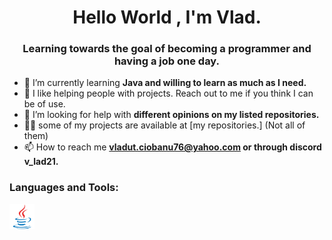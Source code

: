 <h1 align="center">Hello World , I'm Vlad.</h1>
<h3 align="center">Learning towards the goal of becoming a programmer and having a job one day.</h3>

- 🌱 I’m currently learning **Java and willing to learn as much as I need.**
- 👯 I like helping people with projects. Reach out to me if you think I can be of use.
- 🤝 I’m looking for help with **different opinions on my listed repositories.**
- 👨‍💻 some of my projects are available at [my repositories.] (Not all of them)
- 📫 How to reach me **vladut.ciobanu76@yahoo.com or through discord v_lad21.**


<h3 align="left">Languages and Tools:</h3>
<p align="left"> <a href="https://www.java.com" target="_blank" rel="noreferrer"> <img src="https://raw.githubusercontent.com/devicons/devicon/master/icons/java/java-original.svg" alt="java" width="40" height="40"/> </a> </p>
